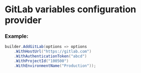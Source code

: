 # GitLab variables configuration provider

### Example:

```csharp
builder.AddGitLab(options => options
    .WithHostUrl("https://gitlab.com")
    .WithAuthenticationToken("abcd")
    .WithProjectId("100500")
    .WithEnvironmentName("Production"));
```
